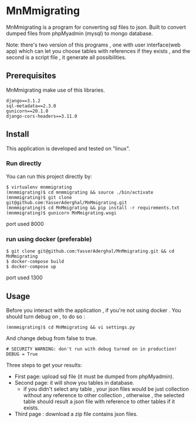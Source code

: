 # MnMmigrating
MnMmigrating is a program for converting sql files to json. Built to convert dumped files from phpMyadmin (mysql) to mongo database.

Note: there's two version of this programs , one with user interface(web app) which can let you choose tables with references if they exists , and the second is a script file , it generate all possibilities.


## Prerequisites
MnMmigrating make use of this libraries.

```
django==3.1.2
sql-metadata==2.3.0
gunicorn==20.1.0
django-cors-headers==3.11.0
```

## Install
This application is developed and tested on "linux".
### Run directly

You can run this project directly by:
```
$ virtualenv mnmmigrating
(mnmmigrating)$ cd mnmmigrating && source ./bin/activate
(mnmmigrating)$ git clone git@github.com:YasserAderghal/MnMmigrating.git
(mnmmigrating)$ cd MnMmigrating && pip install -r requirements.txt
(mnmmigrating)$ gunicorn MnMmigrating.wsgi
```
port used 8000

### run using docker (preferable)
```
$ git clone git@github.com:YasserAderghal/MnMmigrating.git && cd MnMmigrating
$ docker-compose build
$ docker-compose up
```
port used 1300 
## Usage
Before you interact with the application , if you're not using docker . You should turn debug on , to do so :
```
(mnmmigrating)$ cd MnMmigrating && vi settings.py 

```
And change debug from false to true.
```
# SECURITY WARNING: don't run with debug turned on in production!
DEBUG = True 
```


Three steps to get your results:
* First page: upload sql file (it must be dumped from phpMyadmin).
* Second page: it will show you tables in database.
    - if you didn't select any table , your json files would be just collection without any reference to other collection , otherwise , the selected table should result a json file with reference to other tables if it exists.
* Third page : download a zip file contains json files.

